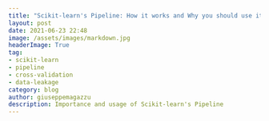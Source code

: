 ```yaml
---
title: "Scikit-learn's Pipeline: How it works and Why you should use it"
layout: post
date: 2021-06-23 22:48
image: /assets/images/markdown.jpg
headerImage: True
tag:
- scikit-learn
- pipeline
- cross-validation
- data-leakage
category: blog
author: giuseppemagazzu
description: Importance and usage of Scikit-learn's Pipeline
---
```

